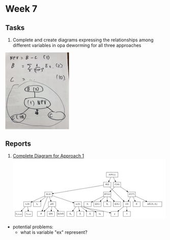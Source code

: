 # Week 7

## Tasks
1. Complete and create diagrams expressing the relationships among different variables in opa deworming for all three approaches
<img src = "Week%206/diagram_demo.png" width = "200">

## Reports
1. [Complete Diagram for Approach 1](https://github.com/sophiabai2022/URAP-week-progress/blob/master/04-sophia/Week%206/Var%20Relationships.Rmd)
![](Week%206/diagram_sample.png)
  - potential problems:
    - what is variable "ex" represent?
